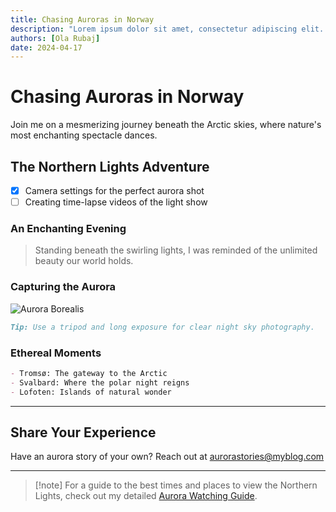 ```yaml
---
title: Chasing Auroras in Norway
description: "Lorem ipsum dolor sit amet, consectetur adipiscing elit. Morbi mattis dolor urna, et vehicula odio dignissim at. Nullam quis semper enim. Nullam sagittis massa et urna porttitor, vitae rutrum tortor auctor. Etiam eu commodo velit. Curabitur accumsan arcu felis. Donec ac lobortis nisi. Nullam mi odio, viverra quis ante in."
authors: [Ola Rubaj]
date: 2024-04-17
---
```

# Chasing Auroras in Norway

Join me on a mesmerizing journey beneath the Arctic skies, where nature's most enchanting spectacle dances.

## The Northern Lights Adventure

- [x] Camera settings for the perfect aurora shot
- [ ] Creating time-lapse videos of the light show

### An Enchanting Evening

> Standing beneath the swirling lights, I was reminded of the unlimited beauty our world holds.

### Capturing the Aurora

![Aurora Borealis](https://images.unsplash.com/photo-1518118573785-ce95d300a48a)

```markdown
Tip: Use a tripod and long exposure for clear night sky photography.
```

### Ethereal Moments

```markdown
- Tromsø: The gateway to the Arctic
- Svalbard: Where the polar night reigns
- Lofoten: Islands of natural wonder
```

---

## Share Your Experience

Have an aurora story of your own? Reach out at [aurorastories@myblog.com](mailto:aurorastories@myblog.com)

---

> [!note] For a guide to the best times and places to view the Northern Lights, check out my detailed [Aurora Watching Guide](/blog/aurora-watching-guide).
